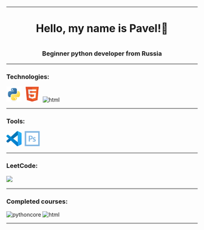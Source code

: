 ***
# <h1 align="center">Hello, my name is Pavel!👋</h1>
# <h3 align="center">Beginner python developer from Russia</h3>
- - - 

### Technologies:

<div>
 <img src="https://github.com/devicons/devicon/blob/master/icons/python/python-original.svg" title="python" alt="python" width="40" height="40"/>&nbsp;
 <img src="https://github.com/devicons/devicon/blob/master/icons/html5/html5-original.svg" title="html" alt="html" width="40" height="40"/>&nbsp;
 <img src="https://discord.com/channels/1144047316676911144/1144047317117304974/1144047344745193522" title="Exprassion2" alt="html" width="40" height="40"/>&nbsp;
</div>

- - -

### Tools:

<div>
 <img src="https://github.com/devicons/devicon/blob/master/icons/vscode/vscode-original.svg" title="vscode" alt="vscode" width="40" height="40"/>&nbsp;
 <img src="https://github.com/devicons/devicon/blob/master/icons/photoshop/photoshop-line.svg" title="photoshop" alt="photoshop" width="40" height="40"/>&nbsp;
</div>

- - -

### LeetCode:

![](https://leetcard.jacoblin.cool/laironpasha?theme=nord&font=Signika%20Negative)

- - -

### Completed courses:

<div>
 <img src="https://www.sololearn.com/certificates/course/en/24077676/1073/landscape/png" title="pythoncore" alt="pythoncore" width="400" height="300"/>
 <img src="https://www.sololearn.com/certificates/course/en/24077676/1014/landscape/png" title="html" alt="html" width="400" height="300"/>
</div>

- - -

